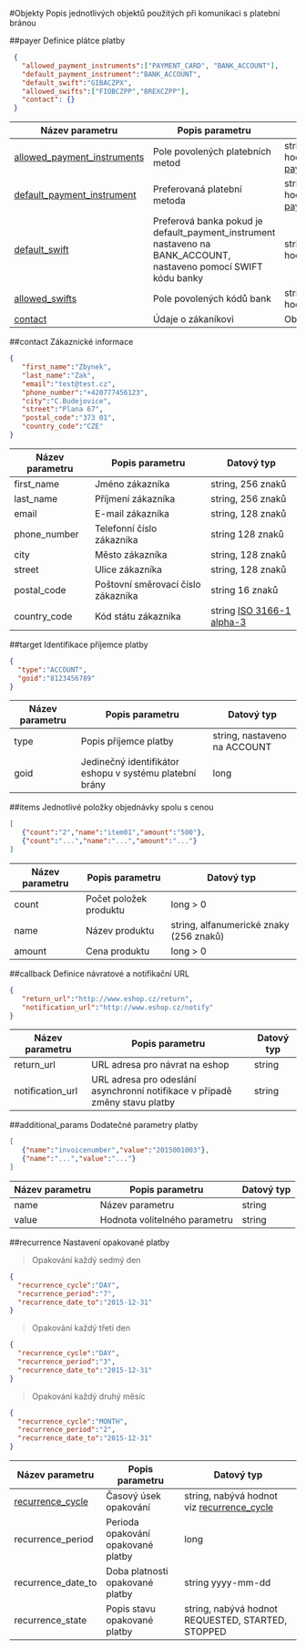 #Objekty
Popis jednotlivých objektů použitých při komunikaci s platební bránou

##payer
Definice plátce platby

```json
 {
   "allowed_payment_instruments":["PAYMENT_CARD", "BANK_ACCOUNT"],
   "default_payment_instrument":"BANK_ACCOUNT",
   "default_swift":"GIBACZPX",
   "allowed_swifts":["FIOBCZPP","BREXCZPP"],
   "contact": {}
 }
```

Název parametru|Popis parametru|Datový typ
---------------|---------------|----------
[allowed_payment_instruments](#payment_instrument)|Pole povolených platebních metod|string, nabývající hodnot viz [payment_instrument](#payment_instrument)
[default_payment_instrument](#payment_instrument)|Preferovaná platební metoda|string, nabývající hodnot viz [payment_instrument](#payment_instrument)
[default_swift](#swift)|Preferová banka pokud je default_payment_instrument nastaveno na BANK_ACCOUNT, nastaveno pomocí SWIFT kódu banky|string, nabývající hodnot viz [SWIFT](#swift)
[allowed_swifts](#swift)| Pole povolených kódů bank| string, nabývající hodnot viz [SWIFT](#swift) 
[contact](#contact)|Údaje o zákaníkovi|Objekt


##contact
Zákaznické informace

```json
{
   "first_name":"Zbynek",
   "last_name":"Zak",
   "email":"test@test.cz",
   "phone_number":"+420777456123",
   "city":"C.Budejovice",
   "street":"Plana 67",
   "postal_code":"373 01",
   "country_code":"CZE"
}
```

Název parametru|Popis parametru|Datový typ
---------------|---------------|-------
first_name|Jméno zákazníka|string, 256 znaků
last_name|Příjmení zákazníka|string, 256 znaků
email|E-mail zákazníka|string, 128 znaků
phone_number|Telefonní číslo zákazníka|string 128 znaků
city|Město zákazníka|string, 128 znaků
street|Ulice zákazníka|string, 128 znaků
postal_code|Poštovní směrovací číslo zákazníka|string 16 znaků
country_code|Kód státu zákazníka| string [ISO 3166-1 alpha-3](http://en.wikipedia.org/wiki/ISO_3166-1_alpha-3)

##target
Identifikace příjemce platby

```json
{
  "type":"ACCOUNT",
  "goid":"8123456789"
}
```

Název parametru|Popis parametru|Datový typ
---------------|---------------|-------
type|Popis příjemce platby|string, nastaveno na ACCOUNT
goid|Jedinečný identifikátor eshopu v systému platební brány|long

##items
Jednotlivé položky objednávky spolu s cenou

```json
[
   {"count":"2","name":"item01","amount":"500"},
   {"count":"...","name":"...","amount":"..."}
]
```

Název parametru|Popis parametru|Datový typ
---------------|---------------|-------
count|Počet položek produktu| long > 0
name|Název produktu|string, alfanumerické znaky (256 znaků)
amount|Cena produktu| long > 0


##callback
Definice návratové a notifikační URL

```json
{
   "return_url":"http://www.eshop.cz/return",
   "notification_url":"http://www.eshop.cz/notify"
}
```

Název parametru|Popis parametru|Datový typ
---------------|---------------|-------
return_url|URL adresa pro návrat na eshop|string
notification_url|URL adresa pro odeslání asynchronní notifikace v případě změny stavu platby|string


##additional_params
Dodatečné parametry platby

```json
[
   {"name":"invoicenumber","value":"2015001003"},
   {"name":"...","value":"..."}
]
```

Název parametru|Popis parametru|Datový typ
---------------|---------------|-------
name|Název parametru|string
value|Hodnota volitelného parametru|string


##recurrence
Nastavení opakované platby

> Opakování každý sedmý den

```json
{
  "recurrence_cycle":"DAY",
  "recurrence_period":"7",
  "recurrence_date_to":"2015-12-31"
}
```

> Opakování každý třetí den

```json
{
  "recurrence_cycle":"DAY",
  "recurrence_period":"3",
  "recurrence_date_to":"2015-12-31"
}
```

> Opakování každý druhý měsíc

```json
{
  "recurrence_cycle":"MONTH",
  "recurrence_period":"2",
  "recurrence_date_to":"2015-12-31"
}
```


Název parametru|Popis parametru|Datový typ
---------------|---------------|-------
[recurrence_cycle](#recurrence_cycle)|Časový úsek opakování|string, nabývá hodnot viz [recurrence_cycle](#recurrence_cycle)
recurrence_period|Perioda opakování opakované platby| long
recurrence_date_to|Doba platnosti opakované platby| string yyyy-mm-dd
recurrence_state|Popis stavu opakované platby| string, nabývá hodnot REQUESTED, STARTED, STOPPED 